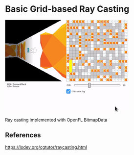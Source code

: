 # Basic Grid-based Ray Casting

![OpenFL + Haxe Ray Casting](gif.gif)

Ray casting implemented with OpenFL BitmapData

## References

https://lodev.org/cgtutor/raycasting.html
